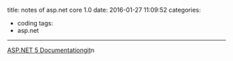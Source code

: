 title: notes of asp.net core 1.0
date: 2016-01-27 11:09:52
categories:
- coding
tags:
- asp.net
---

[ASP.NET 5 Documentationgit](https://docs.asp.net/en/latest/)n
